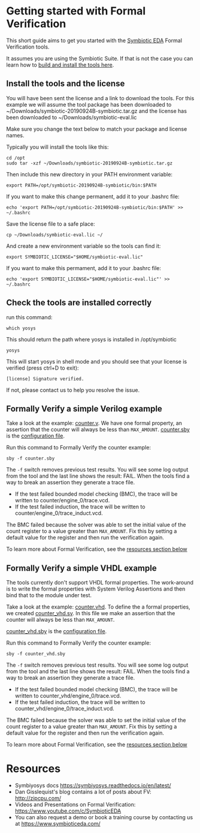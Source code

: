 # Getting started with Formal Verification

This short guide aims to get you started with the [Symbiotic EDA](https://www.symbioticeda.com/) Formal Verification tools.

It assumes you are using the Symbiotic Suite. If that is not the case you can learn how to [build and install the tools here](https://symbiyosys.readthedocs.io/en/latest/quickstart.html#installing).

## Install the tools and the license

You will have been sent the license and a link to download the tools. 
For this example we will assume the tool package has been downloaded to ~/Downloads/symbiotic-20190924B-symbiotic.tar.gz
and the license has been downloaded to ~/Downloads/symbiotic-eval.lic

Make sure you change the text below to match your package and license names.

Typically you will install the tools like this:

    cd /opt
    sudo tar -xzf ~/Downloads/symbiotic-20190924B-symbiotic.tar.gz

Then include this new directory in your PATH environment variable:

    export PATH=/opt/symbiotic-20190924B-symbiotic/bin:$PATH

If you want to make this change permanent, add it to your .bashrc file:

    echo 'export PATH=/opt/symbiotic-20190924B-symbiotic/bin:$PATH' >> ~/.bashrc

Save the license file to a safe place:

    cp ~/Downloads/symbiotic-eval.lic ~/

And create a new environment variable so the tools can find it:

    export SYMBIOTIC_LICENSE="$HOME/symbiotic-eval.lic"

If you want to make this permament, add it to your .bashrc file:

    echo 'export SYMBIOTIC_LICENSE="$HOME/symbiotic-eval.lic"' >> ~/.bashrc

## Check the tools are installed correctly

run this command:

    which yosys

This should return the path where yosys is installed in /opt/symbiotic

    yosys

This will start yosys in shell mode and you should see that your license is verified (press ctrl+D to exit):

    [license] Signature verified.

If not, please contact us to help you resolve the issue.

## Formally Verify a simple Verilog example

Take a look at the example: [counter.v](counter.v). We have one formal property, an assertion that the counter will always be less than `MAX_AMOUNT`.
[counter.sby](counter.sby) is the [configuration file](https://symbiyosys.readthedocs.io/en/latest/reference.html).

Run this command to Formally Verify the counter example:

    sby -f counter.sby

The `-f` switch removes previous test results. You will see some log output from the tool and the last line shows the result: FAIL.
When the tools find a way to break an assertion they generate a trace file. 

* If the test failed bounded model checking (BMC), the trace will be written to counter/engine_0/trace.vcd. 
* If the test failed induction, the trace will be written to counter/engine_0/trace_induct.vcd.

The BMC failed because the solver was able to set the initial value of the count register to a value greater than `MAX_AMOUNT`. 
Fix this by setting a default value for the register and then run the verification again. 

To learn more about Formal Verification, see the [resources section below](#Resources)

## Formally Verify a simple VHDL example

The tools currently don't support VHDL formal properties. The work-around is to write the formal properties with System Verilog Assertions and then bind
that to the module under test.

Take a look at the example: [counter.vhd](counter.vhd). 
To define the a formal properties, we created [counter_vhd.sv](counter_vhd.sv). In this file we make an assertion that the counter will always be less than `MAX_AMOUNT`.

[counter_vhd.sby](counter_vhd.sby) is the [configuration file](https://symbiyosys.readthedocs.io/en/latest/reference.html).

Run this command to Formally Verify the counter example:

    sby -f counter_vhd.sby

The `-f` switch removes previous test results. You will see some log output from the tool and the last line shows the result: FAIL.
When the tools find a way to break an assertion they generate a trace file. 

* If the test failed bounded model checking (BMC), the trace will be written to counter_vhd/engine_0/trace.vcd. 
* If the test failed induction, the trace will be written to counter_vhd/engine_0/trace_induct.vcd.

The BMC failed because the solver was able to set the initial value of the count register to a value greater than `MAX_AMOUNT`. 
Fix this by setting a default value for the register and then run the verification again. 

To learn more about Formal Verification, see the [resources section below](#Resources)

# Resources

* Symbiyosys docs https://symbiyosys.readthedocs.io/en/latest/
* Dan Gisslequist's blog contains a lot of posts about FV: http://zipcpu.com/
* Videos and Presentations on Formal Verification: https://www.youtube.com/c/SymbioticEDA
* You can also request a demo or book a training course by contacting us at https://www.symbioticeda.com/
